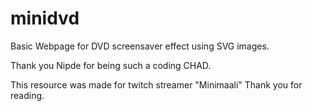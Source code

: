 # minidvd
Basic Webpage for DVD screensaver effect using SVG images.

Thank you Nipde for being such a coding CHAD.


This resource was made for twitch streamer "Minimaali"
Thank you for reading.
